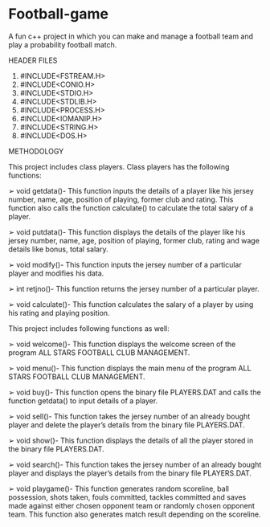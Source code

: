 # Football-game
A fun c++ project in which you can make and manage a football team and play a probability football match.

HEADER FILES

1) #INCLUDE&lt;FSTREAM.H&gt;
2) #INCLUDE&lt;CONIO.H&gt;
3) #INCLUDE&lt;STDIO.H&gt;
4) #INCLUDE&lt;STDLIB.H&gt;
5) #INCLUDE&lt;PROCESS.H&gt;
6) #INCLUDE&lt;IOMANIP.H&gt;
7) #INCLUDE&lt;STRING.H&gt;
8) #INCLUDE&lt;DOS.H&gt;

METHODOLOGY

This project includes class players.
Class players has the following functions:

➢ void getdata()- This function inputs the
details of a player like his jersey
number, name, age, position of playing,
former club and rating. This function
also calls the function calculate() to
calculate the total salary of a player.

➢ void putdata()- This function displays
the details of the player like his jersey
number, name, age, position of playing,
former club, rating and wage details like
bonus, total salary.

➢ void modify()- This function inputs the
jersey number of a particular player and
modifies his data.

➢ int retjno()- This function returns the
jersey number of a particular player.

➢ void calculate()- This function
calculates the salary of a player by using
his rating and playing position.

This project includes following functions
as well:

➢ void welcome()- This function displays the
welcome screen of the program ALL STARS
FOOTBALL CLUB MANAGEMENT.

➢ void menu()- This function displays the
main menu of the program ALL STARS
FOOTBALL CLUB MANAGEMENT.

➢ void buy()- This function opens the binary
file PLAYERS.DAT and calls the function
getdata() to input details of a player.

➢ void sell()- This function takes the jersey
number of an already bought player and
delete the player’s details from the binary file
PLAYERS.DAT.

➢ void show()- This function displays the
details of all the player stored in the binary
file PLAYERS.DAT.

➢ void search()- This function takes the jersey
number of an already bought player and
displays the player’s details from the binary
file PLAYERS.DAT.

➢ void playgame()- This function generates
random scoreline, ball possession, shots
taken, fouls committed, tackles committed
and saves made against either chosen
opponent team or randomly chosen opponent
team. This function also generates match
result depending on the scoreline.
